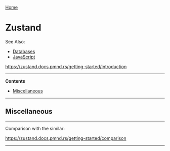 [Home](Readme.md)
# Zustand

See Also:

 - [Databases](Databases.md)
 - [JavaScript](Javascript.md)

https://zustand.docs.pmnd.rs/getting-started/introduction

---

**Contents**

- [Miscellaneous](Zustand.md#miscellaneous)

---

## Miscellaneous

---

Comparison with the similar:

https://zustand.docs.pmnd.rs/getting-started/comparison

---
